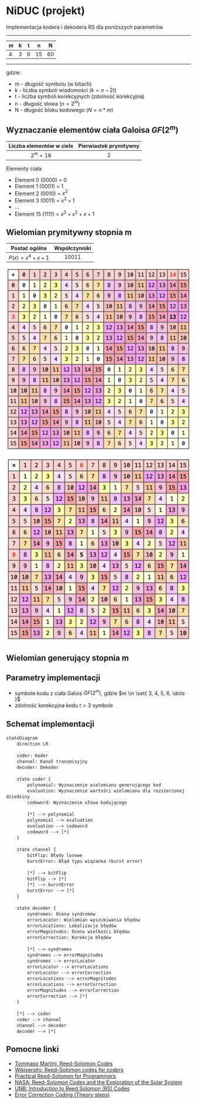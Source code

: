 # NiDUC (projekt)

Implementacja kodera i dekodera RS dla poniższych parametrów

---

| m   | k   | t   | n    | N    |
| --- | --- | --- | ---- | ---- |
| $4$ | $3$ | $6$ | $15$ | $60$ |

---

gdzie:

- m - długość symbolu (w bitach)
- k - liczba symboli wiadomości ($k = n - 2t$)
- t - liczba symboli korekcyjnych (zdolność korekcyjna)
- n - długość słowa ($n = 2^m$)
- N - długość bloku kodowego ($N = n * m$)

## Wyznaczanie elementów ciała Galoisa $GF(2^m)$

| Liczba elementów w ciele | Pierwiastek prymitywny |
| :----------------------: | :--------------------: |
|        $2^m = 16$        |           2            |

Elementy ciała:

- Element 0 (0000) = $0$
- Element 1 (0001) = $1$
- Element 2 (0010) = $x^2$
- Element 3 (0011) = $x^2 + 1$
- ...
- Element 15 (1111) = $x^3 + x^2 + x + 1$

## Wielomian prymitywny stopnia m

|    Postać ogólna     | Współczynniki |
| :------------------: | :-----------: |
| $P(x) = x^4 + x + 1$ |     10011     |

![Tablica dodawania](image.png)

![Tablica mnożenia](image-1.png)

## Wielomian generujący stopnia m

## Parametry implementacji

- symbole kodu z ciała Galois $GF(2^m)$, gdzie $m \in \set{ 3, 4, 5, 6, \dots }$
- zdolność korekcyjna kodu $t \gt 3$ symbole

## Schemat implementacji

```mermaid
stateDiagram
    direction LR

    coder: Koder
    channel: Kanał transmisyjny
    decoder: Dekoder

    state coder {
        polynomial: Wyznaczenie wielomianu generującego kod
        evaluation: Wyznaczenie wartości wielomianu dla rozszerzonej dziedziny
        codeword: Wyznaczenie słowa kodującego

        [*] --> polynomial
        polynomial --> evaluation
        evaluation --> codeword
        codeword --> [*]
    }

    state channel {
        bitFlip: Błędy losowe
        burstError: Błąd typu wiązanka (burst error)

        [*] --> bitFlip
        bitFlip --> [*]
        [*] --> burstError
        burstError --> [*]
    }

    state decoder {
        syndromes: Ocena syndromów
        errorLocator: Wielomian wyszukiwania błędów
        errorLocations: Lokalizacje błędów
        errorMagnitudes: Ocena wielkości błędów
        errorCorrection: Korekcja błędów

        [*] --> syndromes
        syndromes --> errorMagnitudes
        syndromes --> errorLocator
        errorLocator --> errorLocations
        errorLocator --> errorCorrection
        errorLocations --> errorMagnitudes
        errorLocations --> errorCorrection
        errorMagnitudes --> errorCorrection
        errorCorrection --> [*]
    }

    [*] --> coder
    coder --> channel
    channel --> decoder
    decoder --> [*]
```

## Pomocne linki

- [Tommaso Martini, Reed-Solomon Codes](https://core.ac.uk/download/pdf/16697418.pdf)
- [Wikiversity: Reed–Solomon codes for coders](https://en.wikiversity.org/wiki/Reed%E2%80%93Solomon_codes_for_coders)
- [Practical Reed-Solomon for Programmers](https://berthub.eu/articles/posts/reed-solomon-for-programmers/)
- [NASA: Reed-Solomon Codes and the Exploration of the Solar System](https://dataverse.jpl.nasa.gov/api/access/datafile/34447?gbrecs=true)
- [UNB: Introduction to Reed Solomon (RS) Codes](https://www.ece.unb.ca/cgi-bin/tervo/rscodes.pl)
- [Error Correction Coding (Theory steps)](https://www.thonky.com/qr-code-tutorial/error-correction-coding)

